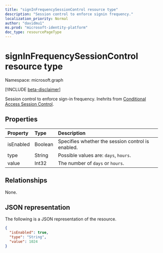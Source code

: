 ```yaml
---
title: "signInFrequencySessionControl resource type"
description: "Session control to enforce signin frequency."
localization_priority: Normal
author: "davidmu1"
ms.prod: "microsoft-identity-platform"
doc_type: resourcePageType
---
```


# signInFrequencySessionControl resource type

Namespace: microsoft.graph

[!INCLUDE [beta-disclaimer](../../includes/beta-disclaimer.md)]

Session control to enforce sign-in frequency. Inehrits from [Conditional Access Session Control](conditionalaccesssessioncontrol.md).

## Properties

| Property     | Type        | Description |
|:-------------|:------------|:------------|
|isEnabled     |Boolean      | Specifies whether the session control is enabled. |
|type          |String       | Possible values are: `days`, `hours`.|
|value         |Int32        | The number of `days` or `hours`.|

## Relationships

None.

## JSON representation

The following is a JSON representation of the resource.

<!-- {
  "blockType": "resource",
  "optionalProperties": [

  ],
  "@odata.type": "microsoft.graph.signInFrequencySessionControl",
  "baseType": "microsoft.graph.conditionalAccessSessionControl"
}-->

```json
{
  "isEnabled": true,
  "type": "String",
  "value": 1024
}
```

<!-- uuid: 16cd6b66-4b1a-43a1-adaf-3a886856ed98
2019-02-04 14:57:30 UTC -->
<!-- {
  "type": "#page.annotation",
  "description": "signInFrequencySessionControl resource",
  "keywords": "",
  "section": "documentation",
  "tocPath": ""
}-->